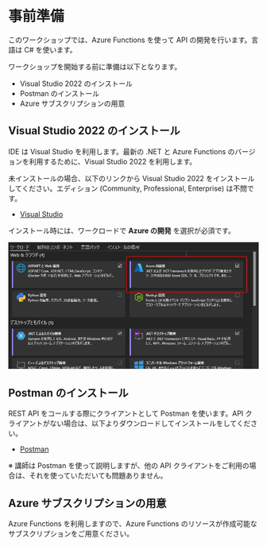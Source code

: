 # 事前準備

このワークショップでは、Azure Functions を使って API の開発を行います。言語は C# を使います。

ワークショップを開始する前に準備は以下となります。

- Visual Studio 2022 のインストール
- Postman のインストール
- Azure サブスクリプションの用意

## Visual Studio 2022 のインストール

IDE は Visual Studio を利用します。最新の .NET と Azure Functions のバージョンを利用するために、Visual Studio 2022 を利用します。

未インストールの場合、以下のリンクから Visual Studio 2022 をインストールしてください。エディション (Community, Professional, Enterprise) は不問です。

- [Visual Studio](https://visualstudio.microsoft.com/ja/)

インストール時には、ワークロードで **Azure の開発** を選択が必須です。

![vs-install](./images/prerequisites-vs-install.png)

## Postman のインストール

REST API をコールする際にクライアントとして Postman を使います。API クライアントがない場合は、以下よりダウンロードしてインストールをしてください。

- [Postman](https://www.postman.com/downloads/)

※ 講師は Postman を使って説明しますが、他の API クライアントをご利用の場合は、それを使っていただいても問題ありません。

## Azure サブスクリプションの用意

Azure Functions を利用しますので、Azure Functions のリソースが作成可能なサブスクリプションをご用意ください。
